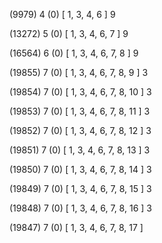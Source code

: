 (9979) 4 (0) [ 1, 3, 4, 6 ] 9 


(13272) 5 (0) [ 1, 3, 4, 6, 7 ] 9 


(16564) 6 (0) [ 1, 3, 4, 6, 7, 8 ] 9 


(19855) 7 (0) [ 1, 3, 4, 6, 7, 8, 9 ] 3 


(19854) 7 (0) [ 1, 3, 4, 6, 7, 8, 10 ] 3 


(19853) 7 (0) [ 1, 3, 4, 6, 7, 8, 11 ] 3 


(19852) 7 (0) [ 1, 3, 4, 6, 7, 8, 12 ] 3 


(19851) 7 (0) [ 1, 3, 4, 6, 7, 8, 13 ] 3 


(19850) 7 (0) [ 1, 3, 4, 6, 7, 8, 14 ] 3 


(19849) 7 (0) [ 1, 3, 4, 6, 7, 8, 15 ] 3 


(19848) 7 (0) [ 1, 3, 4, 6, 7, 8, 16 ] 3 


(19847) 7 (0) [ 1, 3, 4, 6, 7, 8, 17 ]  

